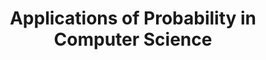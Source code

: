 ---
layout: post
description: COMPSCI 177
categories: [cs177, lecture, fall24, markdown]
title: Applications of Probability in Computer Science
use-math: true
toc: true
---